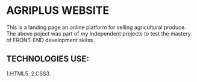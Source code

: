 #  AGRIPLUS WEBSITE 
This is  a landing page an online platform for selling agricultural produce.
The above poject was part of my Independent projects to test the mastery of FRONT-END development skilss.
## TECHNOLOGIES USE:
1.HTML5.
2.CSS3.

